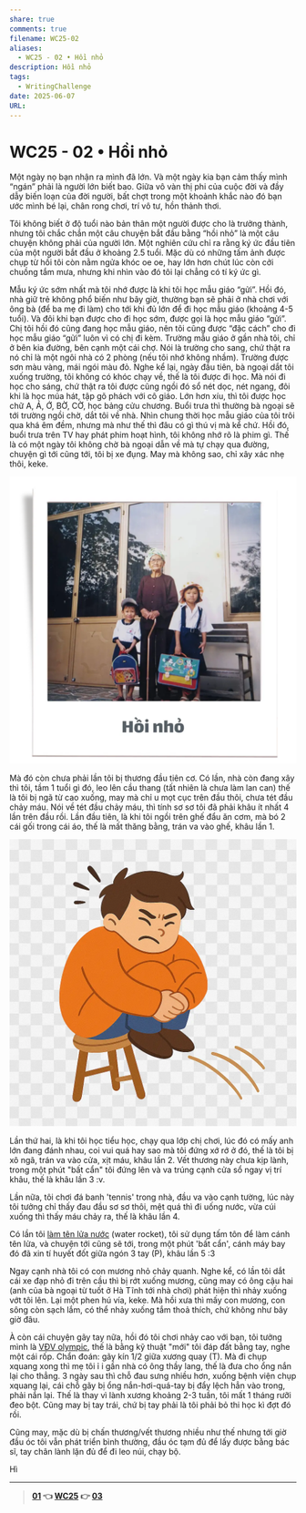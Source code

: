 ```yaml
---
share: true
comments: true
filename: WC25-02
aliases:
  - WC25 - 02 • Hồi nhỏ
description: Hồi nhỏ
tags:
  - WritingChallenge
date: 2025-06-07
URL: 
---
```

# WC25 - 02 • Hồi nhỏ  
  
Một ngày nọ bạn nhận ra mình đã lớn. Và một ngày kia bạn cảm thấy mình “ngán” phải là người lớn biết bao. Giữa vô vàn thị phi của cuộc đời và đầy dẫy biến loạn của đời người, bất chợt trong một khoảnh khắc nào đó bạn ước mình bé lại, chân rong chơi, trí vô tư, hồn thảnh thơi.  
  
Tôi không biết ở độ tuổi nào bản thân một người được cho là trưởng thành, nhưng tôi chắc chắn một câu chuyện bắt đầu bằng “hồi nhỏ” là một câu chuyện không phải của người lớn. Một nghiên cứu chỉ ra rằng ký ức đầu tiên của một người bắt đầu ở khoảng 2.5 tuổi. Mặc dù có những tấm ảnh được chụp từ hồi tôi còn nằm ngửa khóc oe oe, hay lớn hơn chút lúc còn cởi chuồng tắm mưa, nhưng khi nhìn vào đó tôi lại chẳng có tí ký ức gì.  
  
Mẫu ký ức sớm nhất mà tôi nhớ được là khi tôi học mẫu giáo “gửi”. Hồi đó, nhà giữ trẻ không phổ biến như bây giờ, thường bạn sẽ phải ở nhà chơi với ông bà (để ba mẹ đi làm) cho tới khi đủ lớn để đi học mẫu giáo (khoảng 4-5 tuổi). Và đôi khi bạn được cho đi học sớm, được gọi là học mẫu giáo “gửi”. Chị tôi hồi đó cũng đang học mẫu giáo, nên tôi cũng được “đặc cách” cho đi học mẫu giáo “gửi” luôn vì có chị đi kèm. Trường mẫu giáo ở gần nhà tôi, chỉ ở bên kia đường, bên cạnh một cái chợ. Nói là trường cho sang, chứ thật ra nó chỉ là một ngôi nhà có 2 phòng (nếu tôi nhớ không nhầm). Trường được sơn màu vàng, mái ngói màu đỏ. Nghe kể lại, ngày đầu tiên, bà ngoại dắt tôi xuống trường, tôi không có khóc chạy về, thế là tôi được đi học. Mà nói đi học cho sáng, chứ thật ra tôi được cũng ngồi đó sổ nét dọc, nét ngang, đôi khi là học múa hát, tập gõ phách với cô giáo. Lớn hơn xíu, thì tôi được học chữ A, Á, Ớ, BỜ, CỜ, học bảng cửu chương. Buổi trưa thì thường bà ngoại sẽ tới trường ngồi chờ, dắt tôi về nhà. Nhìn chung thời học mẫu giáo của tôi trôi qua khá êm đềm, nhưng mà như thế thì đâu có gì thú vị mà kể chứ. Hồi đó, buổi trưa trên TV hay phát phim hoạt hình, tôi không nhớ rõ là phim gì. Thế là có một ngày tôi không chờ bà ngoại dẫn về mà tự chạy qua đường, chuyện gì tới cũng tới, tôi bị xe đụng. May mà không sao, chỉ xây xác nhẹ thôi, keke.  
  
![WC25 - 02-1749304005720.webp](../assets/img/WC25%20-%2002-1749304005720.webp)  
  
Mà đó còn chưa phải lần tôi bị thương đầu tiên cơ. Có lần, nhà còn đang xây thì tôi, tầm 1 tuổi gì đó, leo lên cầu thang (tất nhiên là chưa làm lan can) thế là tôi bị ngã từ cao xuống, may mà chỉ u mọt cục trên đầu thôi, chưa tét đầu chảy máu. Nói về tét đầu chảy máu, thì tính sơ sơ tôi đã phải khâu ít nhất 4 lần trên đầu rồi. Lần đầu tiên, là khi tôi ngồi trên ghế đẩu ăn cơm, mà bó 2 cái gối trong cái áo, thế là mất thăng bằng, trán va vào ghế, khâu lần 1.  
  
![WC25 - 02-1749304872996.webp](../assets/img/WC25%20-%2002-1749304872996.webp)  
  
Lần thứ hai, là khi tôi học tiểu học, chạy qua lớp chị chơi, lúc đó có mấy anh lớn đang đánh nhau, coi vui quá hay sao mà tôi đứng xớ rớ ở đó, thế là tôi bị xô ngã, trán va vào cửa, xịt máu, khâu lần 2. Vết thương này chưa kịp lành, trong một phút "bất cẩn" tôi đứng lên và va trúng cạnh cửa sổ ngay vị trí khâu, thế là khâu lần 3 :v.   
  
Lần nữa, tôi chơi đá banh 'tennis' trong nhà, đầu va vào cạnh tường, lúc này tôi tưởng chỉ thấy đau đầu sơ sơ thôi, mệt quá thì đi uống nước, vừa cúi xuống thì thấy máu chảy ra, thế là khâu lần 4.  
  
Có lần tôi [làm tên lửa nước](https://www.youtube.com/watch?v=xZlqv7oh8ns) (water rocket), tôi sử dụng tấm tôn để làm cánh tên lửa, và chuyện tới cũng sẽ tới, trong một phút 'bất cẩn', cánh máy bay đó đã xin tí huyết đốt giữa ngón 3 tay (P), khâu lần 5 :3  
  
Ngay cạnh nhà tôi có con mương nhỏ chảy quanh. Nghe kể, có lần tôi dắt cái xe đạp nhỏ đi trên cầu thì bị rớt xuống mương, cũng may có ông cậu hai (anh của bà ngoại từ tuốt ở Hà Tĩnh tới nhà chơi) phát hiện thì nhảy xuống vớt tôi lên. Lại một phen hú vía, keke. Mà hồi xưa thì mấy con mương, con sông còn sạch lắm, có thể nhảy xuống tắm thoả thích, chứ không như bây giờ đâu.  
  
À còn cái chuyện gãy tay nữa, hồi đó tôi chơi nhảy cao với bạn, tôi tưởng mình là [VĐV olympic](https://www.youtube.com/watch?v=p_7T76GcJOQ), thế là bằng kỹ thuật "mới" tôi đáp đất bằng tay, nghe một cái rốp. Chẩn đoán: gãy kín 1/2 giữa xương quay (T). Mà đi chụp xquang xong thì mẹ tôi ỉ i gần nhà có ông thầy lang, thế là đưa cho ổng nắn lại cho thẳng. 3 ngày sau thì chỗ đau sưng nhiều hơn, xuống bệnh viện chụp xquang lại, cái chỗ gãy bị ổng nắn-hơi-quá-tay bị đẩy lệch hẳn vào trong, phải nắn lại. Thế là thay vì lành xương khoảng 2-3 tuần, tôi mất 1 tháng rưỡi đeo bột. Cũng may bị tay trái, chứ bị tay phải là tôi phải bỏ thi học kì đợt đó rồi.  
  
Cũng may, mặc dù bị chấn thương/vết thương nhiều như thế nhưng tới giờ đầu óc tôi vẫn phát triển bình thường, đầu óc tạm đủ để lấy được bằng bác sĩ, tay chân lành lặn đủ để đi leo núi, chạy bộ.  
  
Hì  
  
---  
> **[01](./WC25-01.md) 👈 [WC25](./WC25.md) 👉 [03](WC25%20-%2003.md)**
